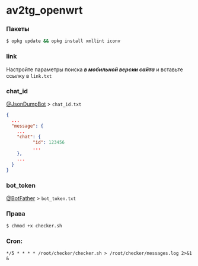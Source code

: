 # av2tg_openwrt

### Пакеты

```sh
$ opkg update && opkg install xmllint iconv
```

### link

Настройте параметры поиска **_в мобильной версии сайта_** и вставьте ссылку в `link.txt`

### chat_id

[@JsonDumpBot](https://t.me/JsonDumpBot) > `chat_id.txt`

```json
{
  ...
  "message": {
    ...
    "chat": {
          "id": 123456
          ...
    },
    ...
  }
}
```

### bot_token

[@BotFather](https://t.me/BotFather) > `bot_token.txt`

### Права

```sh
$ chmod +x checker.sh
```

### Cron:

`*/5 * * * * /root/checker/checker.sh > /root/checker/messages.log 2>&1 &`
